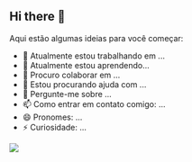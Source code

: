 ## Hi there 👋


Aqui estão algumas ideias para você começar:

- 🔭 Atualmente estou trabalhando em ...
- 🌱 Atualmente estou aprendendo...
- 👯 Procuro colaborar em ...
- 🤔 Estou procurando ajuda com ...
- 💬 Pergunte-me sobre ...
- 📫 Como entrar em contato comigo: ...
- 😄 Pronomes: ...
- ⚡ Curiosidade: ...


![](https://media1.tenor.com/m/OmPA9A9Qz3QAAAAC/august.gif)
